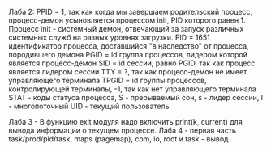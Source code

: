 Лаба 2:
PPID = 1, так как когда мы завершаем родительский процесс, процесс-демон усыновляется процессом init, PID которого равен 1. Процесс init - системный демон, отвечающий за запуск различных системных служб на разных уровнях загрузки.
PID = 1651 идентификатор процесса, доставшийся "в наследство" от процесса, породившего демона
PGID = id группа процессов, лидером которой является процесс-демон
SID = id сессии, равно PGID, так как процесс является лидером сессии
TTY = ?, так как процесс-демон не имеет управляющего терминала
TPGID = id группы процессов, контролирующей терминалы, -1, так как нет управляющего терминала
STAT - коды статуса процесса, S - прерываемый сон, s - лидер сессии, l - многопоточный
UID - текущий пользователь


Лаба 3 - В функцию exit модуля надо включить print(k, current) для вывода информации о текущем процессе.
Лаба 4 - первая часть task/prod/pid/task, maps (pagemap), com, io, root и task - вывод